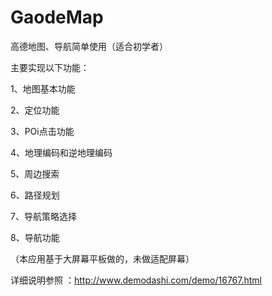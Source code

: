 # GaodeMap
高德地图、导航简单使用（适合初学者）

主要实现以下功能：

1、地图基本功能

2、定位功能

3、POi点击功能

4、地理编码和逆地理编码

5、周边搜索

6、路径规划

7、导航策略选择

8、导航功能

（本应用基于大屏幕平板做的，未做适配屏幕）

详细说明参照 ：http://www.demodashi.com/demo/16767.html
